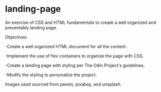 # landing-page

An exercise of CSS and HTML fundamentals to create a well organized and presentably landing page.

Objectives:

  -Create a well organized HTML document for all the content.
  
  -Implement the use of flex containers to organize the page with CSS.
  
  -Create a landing page with styling per The Odin Project's guidelines.
  
  -Modify the styling to personalize the project.

Images used sourced from pexels, pixabay, and unsplash.
